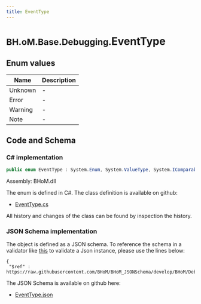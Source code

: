 ```yaml
---
title: EventType
---
```


# <small>BH.oM.Base.Debugging.</small>**EventType**



## Enum values

| Name            | Description                                                    |
|-----------------|----------------------------------------------------------------|
| Unknown |  -  |
| Error |  -  |
| Warning |  -  |
| Note |  -  |


## Code and Schema

### C# implementation

``` C# title="C#"
public enum EventType : System.Enum, System.ValueType, System.IComparable, System.ISpanFormattable, System.IFormattable, System.IConvertible
```

Assembly: BHoM.dll

The enum is defined in C#. The class definition is available on github:

- [EventType.cs](https://github.com/BHoM/BHoM/blob/develop/BHoM/Debugging\EventType.cs)

All history and changes of the class can be found by inspection the history.
### JSON Schema implementation

The object is defined as a JSON schema. To reference the schema in a validator like [this](https://www.jsonschemavalidator.net/) to validate a Json instance, please use the lines below:

``` { .json .copy .select } title="JSON Schema"
{
 "$ref" : https://raw.githubusercontent.com/BHoM/BHoM_JSONSchema/develop/BHoM/Debugging/EventType.json}
```

The JSON Schema is available on github here:

- [EventType.json](https://github.com/BHoM/BHoM_JSONSchema/blob/develop/BHoM/Debugging/EventType.json)
